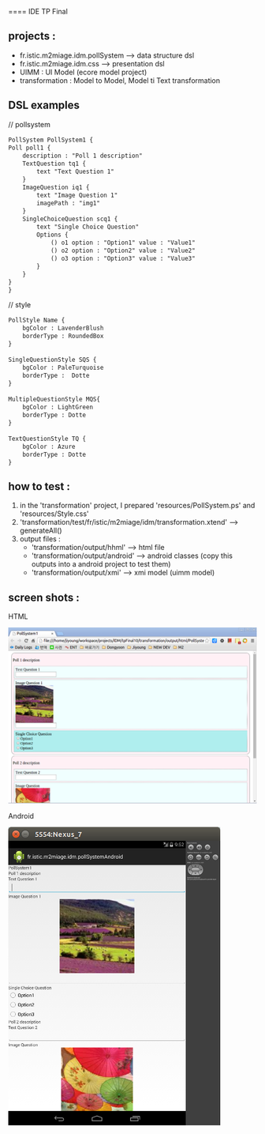 ====
IDE TP Final

## projects :
 * fr.istic.m2miage.idm.pollSystem --> data structure dsl
 * fr.istic.m2miage.idm.css --> presentation dsl
 * UIMM : UI Model (ecore model project)
 * transformation : Model to Model, Model ti Text transformation

## DSL examples

// pollsystem

    PollSystem PollSystem1 {
	Poll poll1 {
		description : "Poll 1 description" 
		TextQuestion tq1 {
			text "Text Question 1"
		}
		ImageQuestion iq1 {
			text "Image Question 1"
			imagePath : "img1"
		}
		SingleChoiceQuestion scq1 {
			text "Single Choice Question"
			Options {
				() o1 option : "Option1" value : "Value1"
				() o2 option : "Option2" value : "Value2"
				() o3 option : "Option3" value : "Value3"
			}
		}
	}	
    }


// style


	PollStyle Name {
		bgColor : LavenderBlush
		borderType : RoundedBox
	}

	SingleQuestionStyle SQS {
		bgColor : PaleTurquoise 
		borderType :  Dotte
	}

	MultipleQuestionStyle MQS{
		bgColor : LightGreen
		borderType : Dotte
	}

	TextQuestionStyle TQ {
		bgColor : Azure
		borderType : Dotte
	}


## how to test : 
  1. in the 'transformation' project, I prepared 'resources/PollSystem.ps' and 'resources/Style.css'
  2. 'transformation/test/fr/istic/m2miage/idm/transformation.xtend'  --> generateAll()
  3. output files : 
     - 'transformation/output/hhml' --> html file
     - 'transformation/output/android' --> android classes (copy this outputs into a android project to test them)
     - 'transformation/output/xmi' --> xmi model (uimm model)


## screen shots : 

HTML 

![example image](screenShot1.png "html")

Android

![example image](screenShot2.png "Android")
